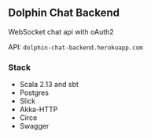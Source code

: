 ## Dolphin Chat Backend
WebSocket chat api with oAuth2

API: `dolphin-chat-backend.herokuapp.com`

### Stack
* Scala 2.13 and sbt
* Postgres
* Slick
* Akka-HTTP
* Circe
* Swagger
